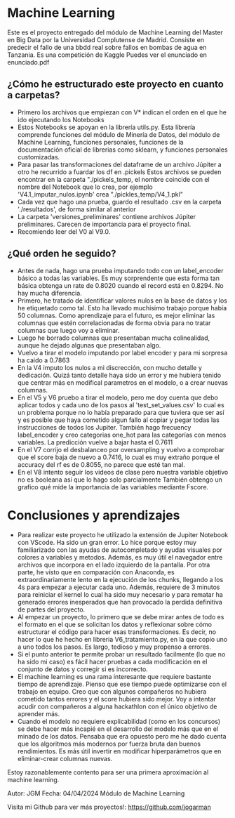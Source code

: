 # Machine Learning

Este es el proyecto entregado del módulo de Machine Learning del Master en Big Data por la Universidad Complutense de Madrid. 
Consiste en predecir el fallo de una bbdd real sobre fallos en bombas de agua en Tanzania. Es una competición de Kaggle
Puedes ver el enunciado en enunciado.pdf

## ¿Cómo he estructurado este proyecto en cuanto a carpetas?

- Primero los archivos que empiezan con V* indican el orden en el que he ido ejecutando los Notebooks
- Estos Notebooks se apoyan en la librería utils.py. Esta librería comprende funciones del módulo de Minería de Datos,
    del módulo de Machine Learning, funciones personales, funciones de la documentación oficial de librerias como sklearn,
    y funciones personales customizadas. 
- Para pasar las transformaciones del dataframe de un archivo Júpiter a otro he recurrido a fuardar los df en .pickels
    Estos archivos se pueden encontrar en la carpeta "./pickels_temp, el nombre coincide con el nombre del Notebook
    que lo crea, por ejemplo 'V4.1_imputar_nulos.ipynb' crea "./pickles_temp/V4_1.pkl" 
- Cada vez que hago una prueba, guardo el resultado .csv en la carpeta './resultados', de forma similar al anterior
- La carpeta 'versiones_preliminares' contiene archivos Júpiter preliminares. Carecen de importancia para el proyecto final.
- Recomiendo leer del V0 al V9.0. 

## ¿Qué orden he seguido?

- Antes de nada, hago una prueba imputando todo con un label_encoder básico a todas las variables. Es muy sorprendente que 
    esta forma tan básica obtenga un rate de 0.8020 cuando el record está en 0.8294. No hay mucha diferencia.
- Primero, he tratado de identificar valores nulos en la base de datos y los he etiquetado como tal. Esto ha llevado
    muchisimo trabajo porque había 50 columnas. Como aprendizaje para el futuro, es mejor eliminar las columnas
    que estén correlacionadas de forma obvia para no tratar columnas que luego voy a eliminar. 
- Luego he borrado columnas que presentaban mucha colinealidad, aunque he dejado algunas que presentaban algo. 
- Vuelvo a tirar el modelo imputando por label encoder y para mi sorpresa ha caido a 0.7863
- En la V4 imputo los nulos a mi discrección, con mucho detalle y dedicación. Quizá tanto detalle haya sido un error
    y me hubiera tenido que centrar más en modifical parametros en el modelo, o a crear nuevas columnas. 
- En el V5 y V6 pruebo a tirar el modelo, pero me doy cuenta que debo aplicar todos y cada uno de los pasos al 'test_set_values.csv'
    lo cual es un problema porque no lo había preparado para que tuviera que ser así y es posible que haya cometido algun fallo al
    copiar y pegar todas las instrucciones de todos los Jupiter. También hago frecuency label_encoder y creo categorias one_hot 
    para las categorías con menos variables. La predicción vuelve a bajar hasta el 0.7611
- En el V7 corrijo el desbalanceo por oversampling y vuelvo a comprobar que el score baja de nuevo a 0.7416, lo cual es muy extraño
    porque el accuracy del rf es de 0.8055, no parece que esté tan mal.
- En el V8 intento seguir los videos de clase pero nuestra variable objetivo no es booleana así que lo hago solo parcialmente
    También obtengo un grafico qué mide la importancia de las variables mediante Fscore. 

# Conclusiones y aprendizajes

- Para realizar este proyecto he utilizado la extensión de Jupiter Notebook con VScode. Ha sido un gran error. Lo hice porque
    estoy muy familiarizado con las ayudas de autocompletado y ayudas visuales por colores a variables y metodos. Además,
    es muy útil el navegador entre archivos que incorpora en el lado izquierdo de la pantalla. 
    Por otra parte, he visto que en comparación con Anaconda, es extraordinariamente lento en la ejecución de los chunks,
    llegando a los 4s para empezar a ejecutar cada uno. Además, requiere de 3 minutos para reiniciar el kernel lo cual ha
    sido muy necesario y para rematar ha generado errores inesperados que han provocado la perdida definitiva de partes del
    proyecto. 
- Al empezar un proyecto, lo primero que se debe mirar antes de todo es el formato en el que se solicitan los datos 
    y reflexionar sobre cómo estructurar el código para hacer esas transformaciones. Es decir, no hacer lo que he hecho en libreria
    V6_tratamiento.py, en la que copio uno a uno todos los pasos. Es largo, tedioso y muy propenso a errores. 
- Si el punto anterior te permite probar un resultado facilmente (lo que no ha sido mi caso) es fácil hacer pruebas a cada
    modificación en el conjunto de datos y corregir si es incorrecto. 
- El machine learning es una rama interesante que requiere bastante tiempo de aprendizaje. Pienso que ese tiempo puede 
    optimizarse con el trabajo en equipo. Creo que con algunos compañeros no hubiera cometido tantos errores y el score hubiera
    sido mejor. Voy a intentar acudir con compañeros a alguna hackathlon con el único objetivo de aprender más.
- Cuando el modelo no requiere explicabilidad (como en los concursos) se debe hacer más incapié en el desarrollo del modelo
    más que en el minado de los datos. Pensaba que era opuesto pero me he dado cuenta que los algoritmos más modernos por fuerza 
    bruta dan buenos rendimientos. Es más útil invertir en modificar hiperparámetros que en eliminar-crear columnas nuevas.

Estoy razonablemente contento para ser una primera aproximación al machine learning.


Autor: JGM
Fecha: 04/04/2024
Módulo de Machine Learning 

Visita mi Github para ver más proyectos!:
https://github.com/jogarman
